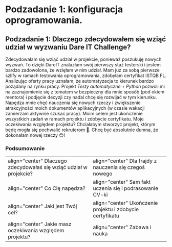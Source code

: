 # Podzadanie 1: konfiguracja oprogramowania.
## Podzadanie 1: Dlaczego zdecydowałem się wziąć udział w wyzwaniu Dare IT Challenge?
Zdecydowałam się wziąć udział w projekcie, ponieważ poszukuję nowych wyzwań. To dzięki DareIT znalazłam swój pierwszy staż testerski i jestem bardzo zadowolona, że wzięłam w nim udział. Mam już za sobą pierwsze szlify w ramach testowania oprogramowania, zdobyłam certyfikat ISTQB FL. Analizując oferty pracy uznałam, że automatyzacja to kierunek bardzo pożądany na rynku pracy. Projekt _Testy automatyczne + Python_ pozwoli mi na zaznajomienie się z tematem w bezpieczny dla mnie sposób (pod okiem mentora) i podjęcie decyzji czy nadal chcę się rozwijać w tym kierunku. Napędza mnie chęć nauczenia się nowych rzeczy i zwiększenie atrakcyjności moich dokumentów aplikacyjnych (w czasie wakacji zamierzam aktywnie szukać pracy). Moim celem jest ukończenie wszystkich zadań w ramach projektu i zdobycie certyfikatu. Moje oczekiwania względem projektu? Chciałabym stworzyć projekt, którym będę mogła się pochwalić rekruterom 🤩. Chcę być absolutnie dumna, że dokonałam nowej rzeczy 😊!

### Podsumowanie
<TABLE>

<TR> <TD> align="center" Dlaczego zdecydowałaś się wziąć udział w projekcie? </TD><TD> align="center" Dla frajdy z nauczenia się czegoś nowego </TD></TR>

<TR> <TD> align="center" Co Cię napędza? </TD><TD> align="center" Sam fakt uczenia się i podrasowanie CV-ki </TD></TR>

<TR> <TD> align="center" Jaki jest Twój cel? </TD><TD> align="center" Ukończenie projektu i zdobycie certyfikatu </TD></TR>

<TR> <TD> align="center" Jakie masz oczekiwania względem projektu? </TD><TD> align="center" Zabawa i nauka </TD></TR>

</TABLE>

### 

